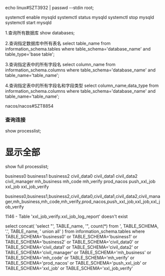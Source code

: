 



echo linux#SZT3932 | passwd --stdin root;



systemctl enable mysqld
systemctl status mysqld
systemctl stop mysqld
systemctl start mysqld


1.查询所有数据库
show databases;

2.查询指定数据库中所有表名
select table_name from information_schema.tables where table_schema='database_name' and table_type='base table';

3.查询指定表中的所有字段名
select column_name from information_schema.columns where table_schema='database_name' and table_name='table_name';

4.查询指定表中的所有字段名和字段类型
select column_name,data_type from information_schema.columns where table_schema='database_name' and table_name='table_name';


nacos/nacos#SZT8854

### 查询连接
show processlist;
 
# 显示全部
show full processlist;


business0 business1 business2 civil_data0 civil_data1 civil_data2
civil_manager mh_business mh_code mh_verify prod_nacos push_xxl_job xxl_job xxl_job_verify

business0,business1,business2,civil_data0,civil_data1,civil_data2,civil_manager,mh_business,mh_code,mh_verify,prod_nacos,push_xxl_job,xxl_job,xxl_job_verify



1146 - Table 'xxl_job_verify.xxl_job_log_report' doesn't exist


select concat(
    'select "', 
    TABLE_name, 
    '", count(*) from ', 
    TABLE_SCHEMA, 
    '.',
    TABLE_name,
    ' union all'
) from information_schema.tables 
where 
TABLE_SCHEMA='business0' or 
TABLE_SCHEMA='business1' or
TABLE_SCHEMA='business2' or
TABLE_SCHEMA='civil_data0' or
TABLE_SCHEMA='civil_data1' or
TABLE_SCHEMA='civil_data2' or
TABLE_SCHEMA='civil_manager' or
TABLE_SCHEMA='mh_business' or
TABLE_SCHEMA='mh_code' or
TABLE_SCHEMA='mh_verify' or
TABLE_SCHEMA='prod_nacos' or
TABLE_SCHEMA='push_xxl_job' or
TABLE_SCHEMA='xxl_job' or
TABLE_SCHEMA='xxl_job_verify'